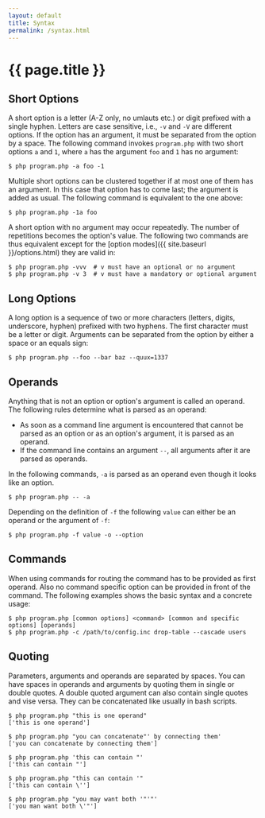 ```yaml
---
layout: default
title: Syntax
permalink: /syntax.html
---
```

# {{ page.title }}

## Short Options

A short option is a letter (A-Z only, no umlauts etc.) or digit prefixed with a single hyphen.
Letters are case sensitive, i.e., `-v` and `-V` are different options.
If the option has an argument, it must be separated from the option by a space. The following
command invokes `program.php` with two short options `a` and `1`, where
`a` has the argument `foo` and `1` has no argument:

```console
$ php program.php -a foo -1
```

Multiple short options can be clustered together if at most one of them has an argument.
In this case that option has to come last; the argument is added as usual. The following command
is equivalent to the one above:

```console
$ php program.php -1a foo
```

A short option with no argument may occur repeatedly. The number of repetitions becomes the
option's value. The following two commands are thus equivalent except for the
[option modes]({{ site.baseurl }}/options.html) they are valid in:

```console
$ php program.php -vvv  # v must have an optional or no argument
$ php program.php -v 3  # v must have a mandatory or optional argument
```

## Long Options

A long option is a sequence of two or more characters (letters, digits, underscore, hyphen)
prefixed with two hyphens. The first character must be a letter or digit. Arguments can be
separated from the option by either a space or an equals sign:

```console
$ php program.php --foo --bar baz --quux=1337
```

## Operands

Anything that is not an option or option's argument is called an operand. The following rules
determine what is parsed as an operand:

 - As soon as a command line argument is encountered that cannot be parsed as an option or
    as an option's argument, it is parsed as an operand.
 - If the command line contains an argument `--`, all arguments after it are parsed as operands.

In the following commands, `-a` is parsed as an operand even though it looks like an option.

```console
$ php program.php -- -a
```

Depending on the definition of `-f` the following `value` can either be an operand or the argument of `-f`:

```console
$ php program.php -f value -o --option
```

## Commands

When using commands for routing the command has to be provided as first operand. Also no command specific option can
be provided in front of the command. The following examples shows the basic syntax and a concrete usage:

```console
$ php program.php [common options] <command> [common and specific options] [operands]
$ php program.php -c /path/to/config.inc drop-table --cascade users
```

## Quoting

Parameters, arguments and operands are separated by spaces. You can have spaces in operands and arguments
by quoting them in single or double quotes. A double quoted argument can also contain single quotes and
vise versa. They can be concatenated like usually in bash scripts.

```console
$ php program.php "this is one operand"
['this is one operand']

$ php program.php "you can concatenate"' by connecting them'
['you can concatenate by connecting them']

$ php program.php 'this can contain "'
['this can contain "']

$ php program.php "this can contain '"
['this can contain \'']

$ php program.php "you may want both '"'"'
['you man want both \'"']
```
